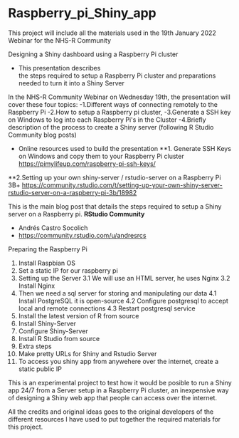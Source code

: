 # Raspberry_pi_Shiny_app
This project will include all the materials used in the 19th January 2022 Webinar for the NHS-R Community

Designing a Shiny dashboard using a Raspberry Pi cluster

- This presentation describes<br>the steps required to setup a Raspberry Pi cluster and preparations needed to turn it into a Shiny Server

In the NHS-R Community Webinar on Wednesday 19th, the presentation will cover these four topics: 
-1.Different ways of connecting remotely to the Raspberry Pi
-2.How to setup a Raspberry pi cluster, 
-3.Generate a SSH key on Windows to log into each Raspberry Pi's in the Cluster
-4.Briefly description of the process to create a Shiny server (following R Studio Community blog posts)



- Online resources used to build the presentation
**1. Generate SSH Keys on Windows and copy them to your Raspberry Pi cluster
https://pimylifeup.com/raspberry-pi-ssh-keys/

**2.Setting up your own shiny-server / rstudio-server on a Raspberry Pi 3B+
https://community.rstudio.com/t/setting-up-your-own-shiny-server-rstudio-server-on-a-raspberry-pi-3b/18982

This is the main blog post that details the steps required to setup a Shiny server on a Raspberry pi. 
**RStudio Community**
- Andrés Castro Socolich
- https://community.rstudio.com/u/andresrcs


Preparing the Raspberry Pi

1. Install Raspbian OS
2. Set a static IP for our raspberry pi
3. Setting up the Server
3.1 We will use an HTML server, he uses Nginx 
3.2 Install Nginx 
4. Then we need a sql server for storing and manipulating our data
4.1 Install PostgreSQL it is open-source 
4.2 Configure postgresql to accept local and remote connections
4.3 Restart postgresql service
5. Install the latest version of R from source
6. Install Shiny-Server
7. Configure Shiny-Server
8. Install R Studio from source
9. Extra steps
10. Make pretty URLs for Shiny and Rstudio Server
11. To access you shiny app from anywehere over the internet, create a static public IP

This is an experimental project to test how it would be posible to run a Shiny app 24/7 from a Server setup in a Raspberry Pi cluster, an inexpensive way of designing a Shiny web app that people can access over the internet. 

All the credits and original ideas goes to the original developers of the different resources I have used to put together the required materials for this project. 
